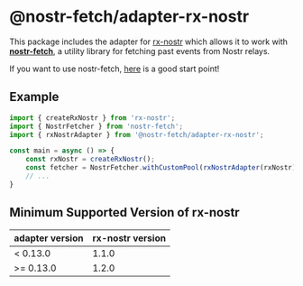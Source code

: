 # @nostr-fetch/adapter-rx-nostr

This package includes the adapter for [rx-nostr](https://github.com/penpenpng/rx-nostr) which allows it to work with [**nostr-fetch**](https://github.com/jiftechnify/nostr-fetch), a utility library for fetching past events from Nostr relays.

If you want to use nostr-fetch, [here](https://github.com/jiftechnify/nostr-fetch#readme) is a good start point!

## Example

```ts
import { createRxNostr } from 'rx-nostr';
import { NostrFetcher } from 'nostr-fetch';
import { rxNostrAdapter } from '@nostr-fetch/adapter-rx-nostr';

const main = async () => {
    const rxNostr = createRxNostr();
    const fetcher = NostrFetcher.withCustomPool(rxNostrAdapter(rxNostr));
    // ...
}
```

## Minimum Supported Version of rx-nostr

| adapter version | rx-nostr version |
|-----------------|------------------|
| < 0.13.0        | 1.1.0            |
| >= 0.13.0       | 1.2.0            |
